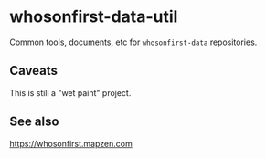 # whosonfirst-data-util

Common tools, documents, etc for `whosonfirst-data` repositories.

## Caveats

This is still a "wet paint" project.

## See also

https://whosonfirst.mapzen.com